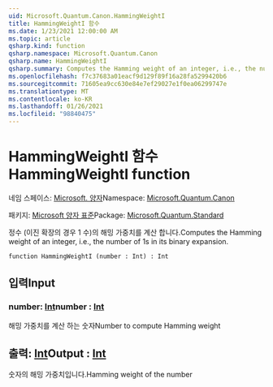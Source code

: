 ```yaml
---
uid: Microsoft.Quantum.Canon.HammingWeightI
title: HammingWeightI 함수
ms.date: 1/23/2021 12:00:00 AM
ms.topic: article
qsharp.kind: function
qsharp.namespace: Microsoft.Quantum.Canon
qsharp.name: HammingWeightI
qsharp.summary: Computes the Hamming weight of an integer, i.e., the number of 1s in its binary expansion.
ms.openlocfilehash: f7c37683a01eacf9d129f89f16a28fa5299420b6
ms.sourcegitcommit: 71605ea9cc630e84e7ef29027e1f0ea06299747e
ms.translationtype: MT
ms.contentlocale: ko-KR
ms.lasthandoff: 01/26/2021
ms.locfileid: "98840475"
---
```

# <a name="hammingweighti-function"></a><span data-ttu-id="cd785-102">HammingWeightI 함수</span><span class="sxs-lookup"><span data-stu-id="cd785-102">HammingWeightI function</span></span>

<span data-ttu-id="cd785-103">네임 스페이스: [Microsoft. 양자](xref:Microsoft.Quantum.Canon)</span><span class="sxs-lookup"><span data-stu-id="cd785-103">Namespace: [Microsoft.Quantum.Canon](xref:Microsoft.Quantum.Canon)</span></span>

<span data-ttu-id="cd785-104">패키지: [Microsoft 양자 표준](https://nuget.org/packages/Microsoft.Quantum.Standard)</span><span class="sxs-lookup"><span data-stu-id="cd785-104">Package: [Microsoft.Quantum.Standard](https://nuget.org/packages/Microsoft.Quantum.Standard)</span></span>


<span data-ttu-id="cd785-105">정수 (이진 확장의 경우 1 수)의 해밍 가중치를 계산 합니다.</span><span class="sxs-lookup"><span data-stu-id="cd785-105">Computes the Hamming weight of an integer, i.e., the number of 1s in its binary expansion.</span></span>

```qsharp
function HammingWeightI (number : Int) : Int
```


## <a name="input"></a><span data-ttu-id="cd785-106">입력</span><span class="sxs-lookup"><span data-stu-id="cd785-106">Input</span></span>

### <a name="number--int"></a><span data-ttu-id="cd785-107">number: [Int](xref:microsoft.quantum.lang-ref.int)</span><span class="sxs-lookup"><span data-stu-id="cd785-107">number : [Int](xref:microsoft.quantum.lang-ref.int)</span></span>

<span data-ttu-id="cd785-108">해밍 가중치를 계산 하는 숫자</span><span class="sxs-lookup"><span data-stu-id="cd785-108">Number to compute Hamming weight</span></span>



## <a name="output--int"></a><span data-ttu-id="cd785-109">출력: [Int](xref:microsoft.quantum.lang-ref.int)</span><span class="sxs-lookup"><span data-stu-id="cd785-109">Output : [Int](xref:microsoft.quantum.lang-ref.int)</span></span>

<span data-ttu-id="cd785-110">숫자의 해밍 가중치입니다.</span><span class="sxs-lookup"><span data-stu-id="cd785-110">Hamming weight of the number</span></span>